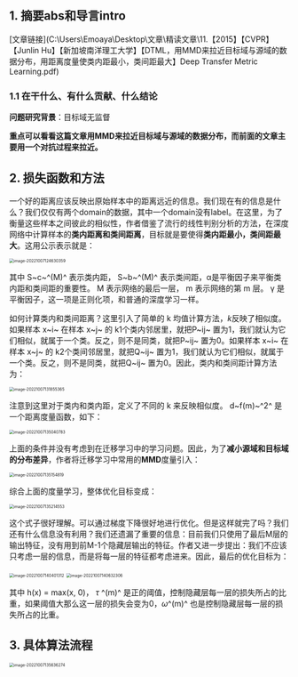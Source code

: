 ## 1. 摘要abs和导言intro

[文章链接](C:\Users\Emoaya\Desktop\文章\精读文章\11.【2015】【CVPR】【Junlin Hu】【新加坡南洋理工大学】【DTML，用MMD来拉近目标域与源域的数据分布，用距离度量使类内距最小，类间距最大】Deep Transfer Metric Learning.pdf)

### 1.1 在干什么、有什么贡献、什么结论

**问题研究背景**：目标域无监督

**重点可以看看这篇文章用MMD来拉近目标域与源域的数据分布，而前面的文章主要用一个对抗过程来拉近。**

## 2. 损失函数和方法

一个好的距离应该反映出原始样本中的距离远近的信息。我们现在有的信息是什么？我们仅仅有两个domain的数据，其中一个domain没有label。在这里，为了衡量这些样本之间彼此的相似性，作者借鉴了流行的线性判别分析的方法，在深度网络中计算样本的**类内距离和类间距离**，目标就是要使得**类内距最小，类间距最大**。这用公示表示就是：

<img src="D:\markdown file\截图\image-20221007124630359.png" alt="image-20221007124630359" style="zoom:50%;" />

其中 S~c~^(M)^ 表示类内距， S~b~^(M)^ 表示类间距，α是平衡因子来平衡类内距和类间距的重要性。 M 表示网络的最后一层， m 表示网络的第 m 层。 γ 是平衡因子，这一项是正则化项，和普通的深度学习一样。

如何计算类内和类间距离？这里引入了简单的 k 均值计算方法，*k*反映了相似度。如果样本 x~i~ 在样本 x~j~ 的 k1个类内邻居里，就把P~ij~ 置为1，我们就认为它们相似，就属于一个类。反之，则不是同类，就把P~ij~ 置为0。如果样本 x~i~ 在样本 x~j~ 的 k2个类间邻居里，就把Q~ij~ 置为1，我们就认为它们相似，就属于一个类。反之，则不是同类，就把Q~ij~ 置为0。因此，类内和类间距计算方法为：

<img src="D:\markdown file\截图\image-20221007131855365.png" alt="image-20221007131855365" style="zoom:50%;" />

注意到这里对于类内和类内距，定义了不同的 k 来反映相似度。 d~f(m)~^2^ 是一个距离度量函数，如下：

<img src="D:\markdown file\截图\image-20221007135040783.png" alt="image-20221007135040783" style="zoom:50%;" />

上面的条件并没有考虑到在迁移学习中的学习问题。因此，为了**减小源域和目标域的分布差异**，作者将迁移学习中常用的**MMD**度量引入：

<img src="D:\markdown file\截图\image-20221007135154819.png" alt="image-20221007135154819" style="zoom:50%;" />

综合上面的度量学习，整体优化目标变成：

<img src="D:\markdown file\截图\image-20221007135214553.png" alt="image-20221007135214553" style="zoom:50%;" />

这个式子很好理解。可以通过梯度下降很好地进行优化。但是这样就完了吗？我们还有什么信息没有利用？我们还遗漏了重要的信息：目前我们只使用了最后M层的输出特征，没有用到前M-1个隐藏层输出的特征。作者又进一步提出：我们不应该只考虑一层的信息，而是将每一层的特征都考虑进来。因此，最后的优化目标为：

<img src="D:\markdown file\截图\image-20221007140401312.png" alt="image-20221007140401312" style="zoom:50%;" />

<img src="D:\markdown file\截图\image-20221007140632306.png" alt="image-20221007140632306" style="zoom:50%;" />

其中 h(x) = max(x, 0)， *τ* ^(m)^ 是正的阈值，控制隐藏层每一层的损失所占的比重，如果阈值大那么这一层的损失会变为0，*ω*^(m)^ 也是控制隐藏层每一层的损失所占的比重。



## 3. 具体算法流程

<img src="D:\markdown file\截图\image-20221007135636274.png" alt="image-20221007135636274" style="zoom:50%;" />
